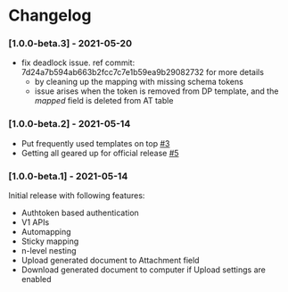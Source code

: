 # Changelog

### [1.0.0-beta.3] - 2021-05-20

* fix deadlock issue. ref commit: 7d24a7b594ab663b2fcc7c7e1b59ea9b29082732 for more details
    * by cleaning up the mapping with missing schema tokens
    * issue arises when the token is removed from DP 
      template, and the *mapped* field is deleted
      from AT table

### [1.0.0-beta.2] - 2021-05-14

* Put frequently used templates on top [#3](https://github.com/flackonInc/docupilot-airtable-block/issues/3)
* Getting all geared up for official release [#5](https://github.com/flackonInc/docupilot-airtable-block/issues/5)

### [1.0.0-beta.1] - 2021-05-14

Initial release with following features:

* Authtoken based authentication
* V1 APIs
* Automapping
* Sticky mapping
* n-level nesting
* Upload generated document to Attachment field
* Download generated document to computer if Upload settings are enabled
